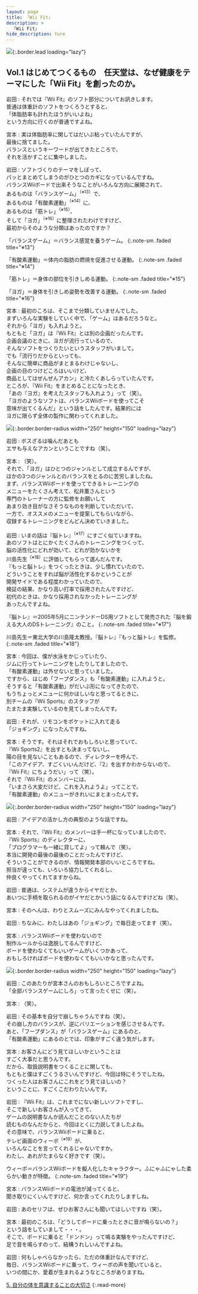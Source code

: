 ```yaml
---
layout: page
title: 『Wii Fit』
description: >
  『Wii Fit』
hide_description: ture
---
```


![](/interviews/jp/wii/rfnj/vol1/img/mainvisual.jpg){:.border.lead loading="lazy"}

## Vol.1 はじめてつくるもの　任天堂は、なぜ健康をテーマにした「Wii Fit」を創ったのか。

岩田
: それでは『Wii Fit』のソフト部分についてお訊きします。<br>普通は体重計のソフトをつくろうとすると、<br>「体脂肪率も計れたほうがいいよね」<br>という方向に行くのが普通ですよね。

宮本
: 実は体脂肪率に関してはだいぶ粘っていたんですが、<br>最後に捨てました。<br>バランスというキーワードが出てきたところで、<br>それを活かすことに集中しました。

岩田
: ソフトづくりのテーマをしぼって、<br>パッとまとめてしまうのがひとつのカギになっているんですね。<br>バランスWiiボードで出来そうなことがいろんな方向に展開されて、<br>あるものは「バランスゲーム」<sup>（※13）</sup>で、<br>あるものは「有酸素運動」<sup>（※14）</sup>に、<br>あるものは「筋トレ」<sup>（※15）</sup>、<br>そして「ヨガ」<sup>（※16）</sup>に整理されたわけですけど、<br>最初からそのような分類はあったのですか？

「バランスゲーム」＝バランス感覚を養うゲーム。
{:.note-sm .faded title="※13"}

「有酸素運動」＝体内の脂肪の燃焼を促進させる運動。
{:.note-sm .faded title="※14"}

「筋トレ」＝身体の部位を引きしめる運動。
{:.note-sm .faded title="※15"}

「ヨガ」＝身体を引きしめ姿勢を改善する運動。
{:.note-sm .faded title="※16"}

宮本
: 最初のころは、そこまで分類していませんでした。<br>まずいろんな実験をしていく中で、「ゲーム」はあるだろうなと。<br>それから「ヨガ」も入れようと。<br>もともと「ヨガ」は『Wii Fit』とは別の企画だったんです。<br>企画会議のときに、ヨガが流行っているので、<br>そんなソフトをつくりたいというスタッフがいまして。<br>でも「流行りだからといっても、<br>そんなに簡単に商品がまとまるわけじゃないし、<br>企画の目のつけどころはいいけど、<br>商品としてはぜんぜんアカン」と冷たくあしらっていたんです。<br>ところが、『Wii Fit』をまとめることになったとき、<br>「あの『ヨガ』を考えたスタッフも入れよう」って（笑）。<br>「ヨガのようなソフトは、バランスWiiボードを使ってこそ<br>意味が出てくるんだ」という話をしたんです。結果的には<br>ヨガに限らず全体の製作に関わってくれました。

![](/interviews/jp/wii/rfnj/vol1/img/photo10.jpg){:.border.border-radius width="250" height="150" loading="lazy"}

岩田
: ボスざるは噛んだあとも<br>エサも与えなアカンということですね（笑）。

宮本
: （笑）。<br>それで、「ヨガ」はひとつのジャンルとして成立するんですが、<br>ほかの3つのジャンルとのバランスをとるのに苦労しましたね。<br>まず、バランスWiiボードを使ってできるトレーニングの<br>メニューをたくさん考えて、松井薫さんという<br>専門のトレーナーの方に監修をお願いして<br>あまり効き目がなさそうなものを判断していただいて、<br>一方で、オススメのメニューを提案してもらいながら、<br>収録するトレーニングをどんどん決めていきました。

岩田
: いまの話は『脳トレ』<sup>（※17）</sup>にすごく似ていますね。<br>あのソフトはとにかくたくさんのトレーニングをつくって、<br>脳の活性化にどれが効いて、どれが効かないかを<br>川島先生<sup>（※18）</sup>に評価してもらって選んだんです。<br>『もっと脳トレ』をつくったときは、少し慣れていたので、<br>どういうことをすれば脳が活性化するかということが<br>開発サイドである程度わかっていたので、<br>検証の結果、かなり高い打率で採用されたんですけど、<br>初代のときは、かなり採用されなかったトレーニングが<br>あったんですよね。

『脳トレ』＝2005年5月にニンテンドーDS用ソフトとして発売された『脳を鍛える大人のDSトレーニング』のこと。
{:.note-sm .faded title="※17"}

川島先生＝東北大学の川島隆太教授。『脳トレ』『もっと脳トレ』を監修。
{:.note-sm .faded title="※18"}

宮本
: 今回は、僕が水泳をかじっていたり、<br>ジムに行ってトレーニングをしたりしてましたので、<br>「有酸素運動」は外せないと思っていました。<br>ですから、はじめ「フープダンス」も「有酸素運動」に入れようと。<br>そうすると「有酸素運動」がだいぶ形になってきたので、<br>もうちょっとメニューに何かほしいなと思ってるときに、<br>別チームの『Wii Sports』のスタッフが<br>たまたま実験しているのを見てしまったんです。

岩田
: それが、リモコンをポケットに入れて走る<br>「ジョギング」になったんですね。

宮本
: そうです。それはそれでおもしろいと思っていて、<br>『Wii Sports2』を出すとも決まってないし、<br>陽の目を見ないこともあるので、ディレクターを呼んで、<br>「このアイデア、すごくいいんだけど、『2』を出すかわからないので、<br>『Wii Fit』にちょうだい」って（笑）。<br>それで『Wii Fit』のメンバーには、<br>「いまさら大変だけど、これを入れようよ」ってことで、<br>「有酸素運動」のメニューがきれいにまとまったんです。

![](/interviews/jp/wii/rfnj/vol1/img/photo11.jpg){:.border.border-radius width="250" height="150" loading="lazy"}

岩田
: アイデアの活かし方の典型のような話ですね。

宮本
: それで、『Wii Fit』のメンバーは手一杯になっていましたので、<br>『Wii Sports』のディレクターに、<br>「プログラマーも一緒に貸してよ」って頼んで（笑）。<br>本当に開発の最後の最後のことだったんですけど、<br>そういうことができるのが、情報開発本部のいいところですね。<br>担当が違っても、いろいろ協力してくれるし、<br>仲良くやってくれてますからね。

岩田
: 普通は、システムが違うからイヤだとか、<br>あいつに手柄を取られるのがイヤだとかいう話になるんですけどね（笑）。

宮本
: そのへんは、わりとスムーズにみんなやってくれましたね。

岩田
: ちなみに、わたしはあの「ジョギング」で毎日走ってます（笑）。

宮本
: バランスWiiボードを使わないので<br>制作ルールからは逸脱してるんですけど、<br>ボードを使わなくてもいいゲームがいくつかあって、<br>おもしろければボードを使わなくてもいいかなと思ったんです。

![](/interviews/jp/wii/rfnj/vol1/img/photo12.jpg){:.border.border-radius width="250" height="150" loading="lazy"}

岩田
: このあたりが宮本さんのおもしろいところですよね。<br>「全部バランスゲームにしろ」って言ったくせに（笑）。

宮本
: （笑）。

岩田
: その基本を自分で崩しちゃうんですね（笑）。<br>その崩し方のバランスが、逆にバリエーションを感じさせるんです。<br>あと、「フープダンス」が「バランスゲーム」にあるのと、<br>「有酸素運動」にあるのとでは、印象がすごく違う気がします。

宮本
: お客さんにどう見てほしいかということは<br>すごく大事だと思うんです。<br>だから、取扱説明書をつくることに関しても、<br>もともと僕はすごくうるさいんですけど、今回は特にそうでしたね。<br>つくった人はお客さんにこれをどう見てほしいの？<br>ということに、すごくこだわりたいんです。

岩田
: 『Wii Fit』は、これまでにない新しいソフトですし、<br>そこで新しいお客さんが入ってきて、<br>ゲームの説明書なんか読んだことのない人たちが<br>読むものなんだからと、今回はとくに力説してましたよね。<br>その意味で、バランスWiiボードに乗ると、<br>テレビ画面のウィーボ<sup>（※19）</sup>が、<br>いろんなことを言ってくれるじゃないですか。<br>わたし、あれがたまらなく好きです（笑）。

ウィーボ＝バランスWiiボードを擬人化したキャラクター。ふにゃふにゃした柔らかい動きが特徴。
{:.note-sm .faded title="※19"}

宮本
: バランスWiiボードの電池が減ってくると、<br>聞き取りにくいんですけど、何か言ってくれたりしますしね。

岩田
: あのセリフは、ぜひお客さんにも聞いてほしいですね（笑）。

宮本
: 最初のころは、「どうしてボードに乗ったときに音が鳴らないの？」<br>という話をしていまして・・・。<br>そこで、ボードに乗ると「ドンドン」って鳴る実験をやったんですけど、<br>足で音を鳴らすのって、結構うれしいんですよね。

岩田
: 何もしゃべらなかったら、ただの体重計なんですけど、<br>毎日、バランスWiiボードに乗って、ウィーボの声を聞いていると、<br>いつの間にか、愛着が生まれるようなところがありますね。

[5. 自分の体を意識することの大切さ](5.md)
{:.read-more}

